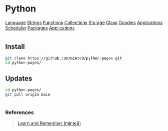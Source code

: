 # Python

[Language](./main/language/) 
[Strings](./main/strings/) 
[Functions](./main/functions/) 
[Collections](./main/collections/) 
[Storage](./main/storage/) 
[Class](./main/class/) 
[Goodies](./main/goodies/) 
[Applications](./main/applications/) 
[Scheduler](./main/scheduler/) 
[Packages](./main/packages/) 
[Applications](./main/applications/) 

#

## Install

~~~sh
git clone https://github.com/minte9/python-pages.git
cd python-pages/
~~~

## Updates

~~~sh
cd python-pages/
git pull origin main
~~~

#

### References
> [Learn and Remember (minte9)](https://www.minte9.com)
